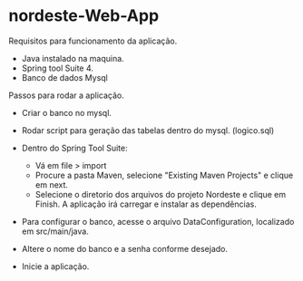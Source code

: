 # nordeste-Web-App

Requisitos para funcionamento da aplicação.
- Java instalado na maquina.
- Spring tool Suite 4.
- Banco de dados Mysql

Passos para rodar a aplicação.
- Criar o banco no mysql.
- Rodar script para geração das tabelas dentro do mysql. (logico.sql)
- Dentro do Spring Tool Suite:
    - Vá em file > import 
    - Procure a pasta Maven, selecione "Existing Maven Projects" e clique em next.
    - Selecione o diretorio dos arquivos do projeto Nordeste e clique em Finish. A aplicação irá carregar e instalar as dependências.

- Para configurar o banco, acesse o arquivo DataConfiguration, localizado em src/main/java. 
- Altere o nome do banco e a senha conforme desejado.
- Inicie a aplicação.

